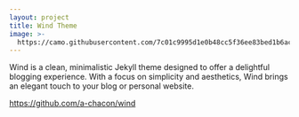 ```yaml
---
layout: project
title: Wind Theme
image: >-
  https://camo.githubusercontent.com/7c01c9995d1e0b48cc5f36ee83bed1b6ac8ae13b0f4b0d5299b7cca266307b83/68747470733a2f2f692e706f7374696d672e63632f50715973515837312f57696e642d57726974652d616e2d617765736f6d652d6465736372697074696f6e2d666f722d796f75722d6e65772d736974652d686572652d596f752d63616e2d656469742d746869732d6c696e652d696e2d636f6e6669672d796d6c2d49742e706e67
---
```

Wind is a clean, minimalistic Jekyll theme designed to offer a delightful blogging experience. With a focus on simplicity and aesthetics, Wind brings an elegant touch to your blog or personal website.

<https://github.com/a-chacon/wind>

